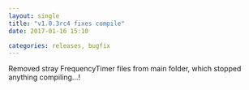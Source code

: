 ```yaml
---
layout: single
title: "v1.0.3rc4 fixes compile"
date: 2017-01-16 15:10

categories: releases, bugfix
---
```


Removed stray FrequencyTimer files from main folder, which stopped anything compiling...!